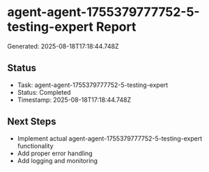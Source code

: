 # agent-agent-1755379777752-5-testing-expert Report

Generated: 2025-08-18T17:18:44.748Z

## Status
- Task: agent-agent-1755379777752-5-testing-expert
- Status: Completed
- Timestamp: 2025-08-18T17:18:44.748Z

## Next Steps
- Implement actual agent-agent-1755379777752-5-testing-expert functionality
- Add proper error handling
- Add logging and monitoring
